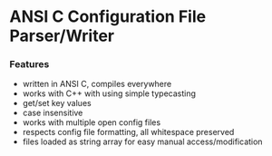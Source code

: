 # ANSI C Configuration File Parser/Writer

### Features
- written in ANSI C, compiles everywhere
- works with C++ with using simple typecasting
- get/set key values
- case insensitive
- works with multiple open config files
- respects config file formatting, all whitespace preserved
- files loaded as string array for easy manual access/modification